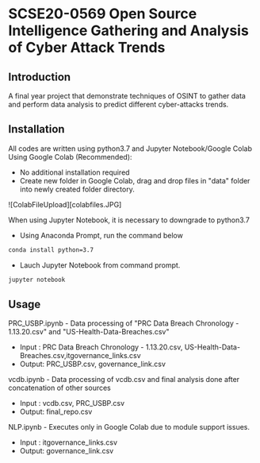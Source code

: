 # SCSE20-0569 Open Source Intelligence Gathering and Analysis of Cyber Attack Trends
## Introduction

A final year project that demonstrate techniques of OSINT to gather data and perform data analysis to predict  different cyber-attacks trends.

## Installation
All codes are written using python3.7 and Jupyter Notebook/Google Colab
Using Google Colab (Recommended):
- No additional installation required
- Create new folder in Google Colab, drag and drop files in  "data" folder into newly created folder directory.

![ColabFileUpload][colabfiles.JPG]

When using Jupyter Notebook, it is necessary to downgrade to python3.7
- Using Anaconda Prompt, run  the command below
 ```sh
conda install python=3.7
```
- Lauch Jupyter Notebook from command prompt.
 ```sh
jupyter notebook
```

 

## Usage
PRC_USBP.ipynb - Data processing of "PRC Data Breach Chronology - 1.13.20.csv" and "US-Health-Data-Breaches.csv"
- Input : PRC Data Breach Chronology - 1.13.20.csv, US-Health-Data-Breaches.csv,itgovernance_links.csv
- Output: PRC_USBP.csv, governance_link.csv

vcdb.ipynb - Data processing of vcdb.csv and final analysis done after concatenation of other sources
- Input : vcdb.csv, PRC_USBP.csv
- Output: final_repo.csv

NLP.ipynb - Executes only in Google Colab due to module support issues.
- Input : itgovernance_links.csv
- Output: governance_link.csv

